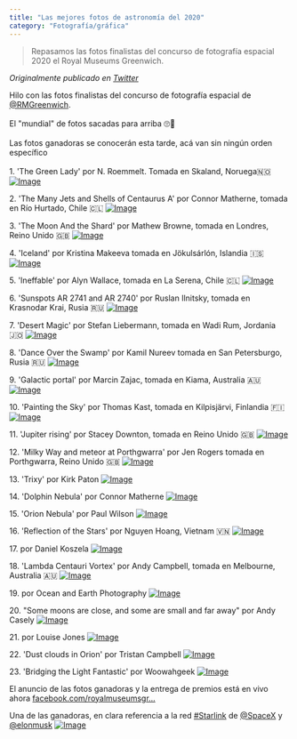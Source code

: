 ```yaml
---
title: "Las mejores fotos de astronomía del 2020"
category: "Fotografía/gráfica"
---
```

> Repasamos las fotos finalistas del concurso de fotografía espacial 2020 el Royal Museums Greenwich.

*Originalmente publicado en [Twitter](https://twitter.com/guidodecaso/status/1304125686492344320)*

<div class="card-tweets" dir="auto">
    <p>Hilo con las fotos finalistas del concurso de fotografía espacial de <a class="entity-mention" href="https://twitter.com/RMGreenwich">@RMGreenwich</a>. <br />
<br />
El "mundial" de fotos sacadas para arriba 🙄📸<br />
<br />
Las fotos ganadoras se conocerán esta tarde, acá van sin ningún orden específico<br />
<br />
<span class="nop nop-start">1. </span> 'The Green Lady' por N. Roemmelt. Tomada en Skaland, Noruega🇳🇴 <span class="entity-image"><a href="https://pbs.twimg.com/media/EhkosMWXkAALN6b.jpg" target="_blank"><img alt="Image" src="https://pbs.twimg.com/media/EhkosMWXkAALN6b.jpg" data-src="https://pbs.twimg.com/media/EhkosMWXkAALN6b.jpg"></a></span></p>
    <p><span class="nop nop-start">2. </span> 'The Many Jets and Shells of Centaurus A' por Connor Matherne, tomada en Río Hurtado, Chile 🇨🇱 <span class="entity-image"><a href="https://pbs.twimg.com/media/EhkpIdkXcAYjAsj.jpg" target="_blank"><img alt="Image" src="https://pbs.twimg.com/media/EhkpIdkXcAYjAsj.jpg" data-src="https://pbs.twimg.com/media/EhkpIdkXcAYjAsj.jpg"></a></span></p>
    <p><span class="nop nop-start">3. </span> 'The Moon And the Shard' por Mathew Browne, tomada en Londres, Reino Unido 🇬🇧 <span class="entity-image"><a href="https://pbs.twimg.com/media/EhkpegLXcAIBlzh.jpg" target="_blank"><img alt="Image" src="https://pbs.twimg.com/media/EhkpegLXcAIBlzh.jpg" data-src="https://pbs.twimg.com/media/EhkpegLXcAIBlzh.jpg"></a></span></p>
    <p><span class="nop nop-start">4. </span> 'Iceland' por Kristina Makeeva tomada en Jökulsárlón, Islandia 🇮🇸 <span class="entity-image"><a href="https://pbs.twimg.com/media/EhkqLswWsAI7Yom.jpg" target="_blank"><img alt="Image" src="https://pbs.twimg.com/media/EhkqLswWsAI7Yom.jpg" data-src="https://pbs.twimg.com/media/EhkqLswWsAI7Yom.jpg"></a></span></p>
    <p><span class="nop nop-start">5. </span> 'Ineffable' por Alyn Wallace, tomada en La Serena, Chile 🇨🇱 <span class="entity-image"><a href="https://pbs.twimg.com/media/Ehkp_8MWoAExZYi.jpg" target="_blank"><img alt="Image" src="https://pbs.twimg.com/media/Ehkp_8MWoAExZYi.jpg" data-src="https://pbs.twimg.com/media/Ehkp_8MWoAExZYi.jpg"></a></span></p>
    <p><span class="nop nop-start">6. </span> 'Sunspots AR 2741 and AR 2740' por Ruslan Ilnitsky, tomada en Krasnodar Krai, Rusia 🇷🇺 <span class="entity-image"><a href="https://pbs.twimg.com/media/EhkqZZRWoAAm4yg.jpg" target="_blank"><img alt="Image" src="https://pbs.twimg.com/media/EhkqZZRWoAAm4yg.jpg" data-src="https://pbs.twimg.com/media/EhkqZZRWoAAm4yg.jpg"></a></span></p>
    <p><span class="nop nop-start">7. </span> 'Desert Magic' por Stefan Liebermann, tomada en Wadi Rum, Jordania 🇯🇴 <span class="entity-image"><a href="https://pbs.twimg.com/media/Ehkqf-SXsAIxpFS.jpg" target="_blank"><img alt="Image" src="https://pbs.twimg.com/media/Ehkqf-SXsAIxpFS.jpg" data-src="https://pbs.twimg.com/media/Ehkqf-SXsAIxpFS.jpg"></a></span></p>
    <p><span class="nop nop-start">8. </span> 'Dance Over the Swamp' por Kamil Nureev tomada en San Petersburgo, Rusia 🇷🇺 <span class="entity-image"><a href="https://pbs.twimg.com/media/EhkqqWQXgAIcdh6.jpg" target="_blank"><img alt="Image" src="https://pbs.twimg.com/media/EhkqqWQXgAIcdh6.jpg" data-src="https://pbs.twimg.com/media/EhkqqWQXgAIcdh6.jpg"></a></span></p>
    <p><span class="nop nop-start">9. </span> 'Galactic portal' por Marcin Zajac, tomada en Kiama, Australia 🇦🇺 <span class="entity-image"><a href="https://pbs.twimg.com/media/Ehkq3hcXsAgbejy.jpg" target="_blank"><img alt="Image" src="https://pbs.twimg.com/media/Ehkq3hcXsAgbejy.jpg" data-src="https://pbs.twimg.com/media/Ehkq3hcXsAgbejy.jpg"></a></span></p>
    <p><span class="nop nop-start">10. </span> 'Painting the Sky' por Thomas Kast, tomada en Kilpisjärvi, Finlandia 🇫🇮 <span class="entity-image"><a href="https://pbs.twimg.com/media/Ehkq_1pXcAENlBf.jpg" target="_blank"><img alt="Image" src="https://pbs.twimg.com/media/Ehkq_1pXcAENlBf.jpg" data-src="https://pbs.twimg.com/media/Ehkq_1pXcAENlBf.jpg"></a></span></p>
    <p><span class="nop nop-start">11. </span> 'Jupiter rising' por Stacey Downton, tomada en Reino Unido 🇬🇧 <span class="entity-image"><a href="https://pbs.twimg.com/media/EhkrHKOXcAQt0oF.png" target="_blank"><img alt="Image" src="https://pbs.twimg.com/media/EhkrHKOXcAQt0oF.png" data-src="https://pbs.twimg.com/media/EhkrHKOXcAQt0oF.png"></a></span></p>
    <p><span class="nop nop-start">12. </span> 'Milky Way and meteor at Porthgwarra' por Jen Rogers tomada en Porthgwarra, Reino Unido 🇬🇧 <span class="entity-image"><a href="https://pbs.twimg.com/media/Ehkr4a-WoAMSc2p.jpg" target="_blank"><img alt="Image" src="https://pbs.twimg.com/media/Ehkr4a-WoAMSc2p.jpg" data-src="https://pbs.twimg.com/media/Ehkr4a-WoAMSc2p.jpg"></a></span></p>
    <p><span class="nop nop-start">13. </span> 'Trixy' por Kirk Paton <span class="entity-image"><a href="https://pbs.twimg.com/media/EhksMrKX0AM_cPI.jpg" target="_blank"><img alt="Image" src="https://pbs.twimg.com/media/EhksMrKX0AM_cPI.jpg" data-src="https://pbs.twimg.com/media/EhksMrKX0AM_cPI.jpg"></a></span></p>
    <p><span class="nop nop-start">14. </span> 'Dolphin Nebula' por Connor Matherne <span class="entity-image"><a href="https://pbs.twimg.com/media/EhksPB9XkAE7nX3.jpg" target="_blank"><img alt="Image" src="https://pbs.twimg.com/media/EhksPB9XkAE7nX3.jpg" data-src="https://pbs.twimg.com/media/EhksPB9XkAE7nX3.jpg"></a></span></p>
    <p><span class="nop nop-start">15. </span> 'Orion Nebula' por Paul Wilson <span class="entity-image"><a href="https://pbs.twimg.com/media/EhksRzzXcAMk2si.jpg" target="_blank"><img alt="Image" src="https://pbs.twimg.com/media/EhksRzzXcAMk2si.jpg" data-src="https://pbs.twimg.com/media/EhksRzzXcAMk2si.jpg"></a></span></p>
    <p><span class="nop nop-start">16. </span> 'Reflection of the Stars' por Nguyen Hoang, Vietnam 🇻🇳 <span class="entity-image"><a href="https://pbs.twimg.com/media/EhksWdZWsAIa7em.jpg" target="_blank"><img alt="Image" src="https://pbs.twimg.com/media/EhksWdZWsAIa7em.jpg" data-src="https://pbs.twimg.com/media/EhksWdZWsAIa7em.jpg"></a></span></p>
    <p><span class="nop nop-start">17. </span> por Daniel Koszela <span class="entity-image"><a href="https://pbs.twimg.com/media/EhksZMQXkAEQkaI.png" target="_blank"><img alt="Image" src="https://pbs.twimg.com/media/EhksZMQXkAEQkaI.png" data-src="https://pbs.twimg.com/media/EhksZMQXkAEQkaI.png"></a></span></p>
    <p><span class="nop nop-start">18. </span> 'Lambda Centauri Vortex' por Andy Campbell, tomada en Melbourne, Australia 🇦🇺 <span class="entity-image"><a href="https://pbs.twimg.com/media/EhksczKWsAAl0CD.png" target="_blank"><img alt="Image" src="https://pbs.twimg.com/media/EhksczKWsAAl0CD.png" data-src="https://pbs.twimg.com/media/EhksczKWsAAl0CD.png"></a></span></p>
    <p><span class="nop nop-start">19. </span> por Ocean and Earth Photography <span class="entity-image"><a href="https://pbs.twimg.com/media/EhksgibWkBYJgE7.jpg" target="_blank"><img alt="Image" src="https://pbs.twimg.com/media/EhksgibWkBYJgE7.jpg" data-src="https://pbs.twimg.com/media/EhksgibWkBYJgE7.jpg"></a></span></p>
    <p><span class="nop nop-start">20. </span> "Some moons are close, and some are small and far away" por Andy Casely <span class="entity-image"><a href="https://pbs.twimg.com/media/EhksjT3XgAApLtX.png" target="_blank"><img alt="Image" src="https://pbs.twimg.com/media/EhksjT3XgAApLtX.png" data-src="https://pbs.twimg.com/media/EhksjT3XgAApLtX.png"></a></span></p>
    <p><span class="nop nop-start">21. </span> por Louise Jones <span class="entity-image"><a href="https://pbs.twimg.com/media/Ehksq6vWAAI8_QD.jpg" target="_blank"><img alt="Image" src="https://pbs.twimg.com/media/Ehksq6vWAAI8_QD.jpg" data-src="https://pbs.twimg.com/media/Ehksq6vWAAI8_QD.jpg"></a></span></p>
    <p><span class="nop nop-start">22. </span> 'Dust clouds in Orion' por Tristan Campbell <span class="entity-image"><a href="https://pbs.twimg.com/media/EhkstrEWAAIYc78.png" target="_blank"><img alt="Image" src="https://pbs.twimg.com/media/EhkstrEWAAIYc78.png" data-src="https://pbs.twimg.com/media/EhkstrEWAAIYc78.png"></a></span></p>
    <p><span class="nop nop-start">23. </span> 'Bridging the Light Fantastic' por Woowahgeek <span class="entity-image"><a href="https://pbs.twimg.com/media/Ehks_riWoAEkwjX.jpg" target="_blank"><img alt="Image" src="https://pbs.twimg.com/media/Ehks_riWoAEkwjX.jpg" data-src="https://pbs.twimg.com/media/Ehks_riWoAEkwjX.jpg"></a></span></p>
    <p>El anuncio de las fotos ganadoras y la entrega de premios está en vivo ahora <a class="entity-url" data-preview="true" href="https://www.facebook.com/royalmuseumsgreenwich/videos/669453140335286/">facebook.com/royalmuseumsgr…</a></p>
    <p>Una de las ganadoras, en clara referencia a la red <a class="entity-hashtag" href="/hashtag/Starlink">#Starlink</a> de <a class="entity-mention" href="https://twitter.com/SpaceX">@SpaceX</a> y <a class="entity-mention" href="https://twitter.com/elonmusk">@elonmusk</a> <span class="entity-image"><a href="https://pbs.twimg.com/media/EhkypHhX0AAJpfh.jpg" target="_blank"><img alt="Image" src="https://pbs.twimg.com/media/EhkypHhX0AAJpfh.jpg" data-src="https://pbs.twimg.com/media/EhkypHhX0AAJpfh.jpg"></a></span></p>
</div>

